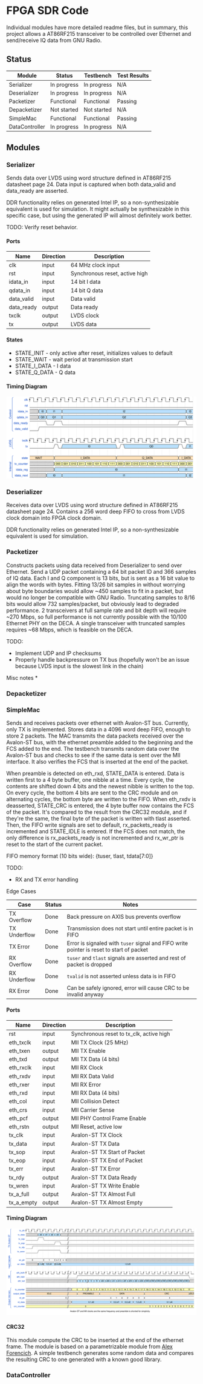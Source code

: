 # FPGA SDR Code

Individual modules have more detailed readme files, but in summary, this project allows a AT86RF215 transceiver to be controlled over Ethernet and send/receive IQ data from GNU Radio.

## Status

| Module            | Status        | Testbench     | Test Results  |
| ----------------- | ------------- | ------------- | ------------- |
| Serializer        | In progress   | In progress   | N/A           |
| Deserializer      | In progress   | In progress   | N/A           |
| Packetizer        | Functional    | Functional    | Passing       |
| Depacketizer      | Not started   | Not started   | N/A           |
| SimpleMac         | Functional    | Functional    | Passing       |
| DataController    | In progress   | In progress   | N/A           |

## Modules

### Serializer

Sends data over LVDS using word structure defined in AT86RF215 datasheet page 24. Data input is captured when both data_valid and data_ready are asserted.

DDR functionality relies on generated Intel IP, so a non-synthesizable equivalent is used for simulation. It might actually be synthesizable in this specific case, but using the generated IP will almost definitely work better.

TODO: Verify reset behavior.

#### Ports

| Name | Direction | Description |
| --- | --- | --- |
| clk | input | 64 MHz clock input |
| rst | input | Synchronous reset, active high |
| idata_in | input | 14 bit I data |
| qdata_in | input | 14 bit Q data |
| data_valid | input | Data valid |
| data_ready | output | Data ready |
| txclk | output | LVDS clock |
| tx | output | LVDS data |

#### States

* STATE_INIT - only active after reset, initializes values to default
* STATE_WAIT - wait period at transmission start
* STATE_I_DATA - I data
* STATE_Q_DATA - Q data

#### Timing Diagram

![Serializer Timing Diagram](./docs/LVDS32TX_Timing.svg)

### Deserializer

Receives data over LVDS using word structure defined in AT86RF215 datasheet page 24. Contains a 256 word deep FIFO to cross from LVDS clock domain into FPGA clock domain.

DDR functionality relies on generated Intel IP, so a non-synthesizable equivalent is used for simulation.

### Packetizer

Constructs packets using data received from Deserializer to send over Ethernet. Send a UDP packet containing a 64 bit packet ID and 366 samples of IQ data. Each I and Q component is 13 bits, but is sent as a 16 bit value to align the words with bytes. Fitting 13/26 bit samples in without worrying about byte boundaries would allow ~450 samples to fit in a packet, but would no longer be compatible with GNU Radio. Truncating samples to 8/16 bits would allow 732 samples/packet, but obviously lead to degraded performance. 2 transceivers at full sample rate and bit depth will require ~270 Mbps, so full performance is not currently possible with the 10/100 Ethernet PHY on the DECA. A single transceiver with truncated samples requires ~68 Mbps, which is feasible on the DECA.

TODO:
* Implement UDP and IP checksums
* Properly handle backpressure on TX bus (hopefully won't be an issue because LVDS input is the slowest link in the chain)

Misc notes
* 

### Depacketizer

### SimpleMac

Sends and receives packets over ethernet with Avalon-ST bus. Currently, only TX is implemented. Stores data in a 4096 word deep FIFO, enough to store 2 packets. The MAC transmits the data packets received over the Avalon-ST bus, with the ethernet preamble added to the beginning and the FCS added to the end. The testbench transmits random data over the Avalon-ST bus and checks to see if the same data is sent over the MII interface. It also verifies the FCS that is inserted at the end of the packet.

When preamble is detected on eth_rxd, STATE_DATA is entered. Data is written first to a 4 byte buffer, one nibble at a time. Every cycle, the contents are shifted down 4 bits and the newest nibble is written to the top. On every cycle, the bottom 4 bits are sent to the CRC module and on alternating cycles, the bottom byte are written to the FIFO. When eth_rxdv is deasserted, STATE_CRC is entered, the 4 byte buffer now contains the FCS of the packet. It's compared to the result from the CRC32 module, and if they're the same, the final byte of the packet is written with tlast asserted. Then, the FIFO write signals are set to default, rx_packets_ready is incremented and STATE_IDLE is entered. If the FCS does not match, the only difference is rx_packets_ready is not incremented and rx_wr_ptr is reset to the start of the current packet.

FIFO memory format (10 bits wide): {tuser, tlast, tdata[7:0]}

TODO:
* RX and TX error handling

Edge Cases

| Case | Status | Notes |
| --- | --- | --- |
| TX Overflow | Done | Back pressure on AXIS bus prevents overflow |
| TX Underflow | Done | Transmission does not start until entire packet is in FIFO |
| TX Error | Done | Error is signaled with `tuser` signal and FIFO write pointer is reset to start of packet |
| RX Overflow | Done | `tuser` and `tlast` signals are asserted and rest of packet is dropped |
| RX Underflow | Done | `tvalid` is not asserted unless data is in FIFO |
| RX Error | Done | Can be safely ignored, error will cause CRC to be invalid anyway |

#### Ports

| Name | Direction | Description |
| --- | --- | --- |
| rst | input | Synchronous reset to tx_clk, active high |
| eth_txclk | input | MII TX Clock (25 MHz) |
| eth_txen | output | MII TX Enable |
| eth_txd | output | MII TX Data (4 bits) |
| eth_rxclk | input | MII RX Clock |
| eth_rxdv | input | MII RX Data Valid |
| eth_rxer | input | MII RX Error |
| eth_rxd | input | MII RX Data (4 bits) |
| eth_col | input | MII Collision Detect |
| eth_crs | input | MII Carrier Sense |
| eth_pcf | output | MII PHY Control Frame Enable |
| eth_rstn | output | MII Reset, active low |
| tx_clk | input | Avalon-ST TX Clock |
| tx_data | input | Avalon-ST TX Data |
| tx_sop | input | Avalon-ST TX Start of Packet |
| tx_eop | input | Avalon-ST TX End of Packet |
| tx_err | input | Avalon-ST TX Error |
| tx_rdy | output | Avalon-ST TX Data Ready |
| tx_wren | input | Avalon-ST TX Write Enable |
| tx_a_full | output | Avalon-ST TX Almost Full |
| tx_a_empty | output | Avalon-ST TX Almost Empty |

#### Timing Diagram

![SimpleMac Timing Diagram](./docs/SimpleMac_Timing.svg)

#### CRC32

This module compute the CRC to be inserted at the end of the ethernet frame. The module is based on a parametrizable module from [Alex Forencich](https://github.com/alexforencich/verilog-ethernet). A simple testbench generates some random data and compares the resulting CRC to one generated with a known good library.

### DataController
